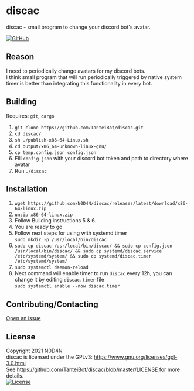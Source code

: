 # discac
discac - small program to change your discord bot's avatar.  

[![GitHub](https://img.shields.io/github/license/TanteiBot/discac?style=flat-square)](https://github.com/TanteiBot/discac/blob/master/LICENSE)  

## Reason
I need to periodically change avatars for my discord bots.  
I think small program that will run periodically triggered by native system timer is better than integrating this functionality in every bot.  

## Building
Requires: `git`, `cargo`
1. `git clone https://github.com/TanteiBot/discac.git`
2. `cd discac/`
3. `sh ./publish-x86-64-Linux.sh`
4. `cd output/x86_64-unknown-linux-gnu/`
5. `cp temp.config.json config.json`
6. Fill `config.json` with your discord bot token and path to directory where avatar
7. Run `./discac`

## Installation
1. `wget https://github.com/N0D4N/discac/releases/latest/download/x86-64-linux.zip`
2. `unzip x86-64-linux.zip`
3. Follow Building instructions 5 & 6.  
4. You are ready to go  
5. Follow next steps for using with systemd timer  
   `sudo mkdir -p /usr/local/bin/discac`
6. `sudo cp discac /usr/local/bin/discac/ && sudo cp config.json /usr/local/bin/discac/ && sudo cp systemd/discac.service /etc/systemd/system/ && sudo cp systemd/discac.timer /etc/systemd/system/`
7. `sudo systemctl daemon-reload`
8. Next command will enable timer to run `discac` every 12h, you can change it by editing `discac.timer` file   
   `sudo systemctl enable --now discac.timer`
   
## Contributing/Contacting
[Open an issue](https://github.com/N0D4N/discac/issues/new)

## License
Copyright 2021 N0D4N  
discac is licensed under the GPLv3: https://www.gnu.org/licenses/gpl-3.0.html  
See https://github.com/TanteiBot/discac/blob/master/LICENSE for more details.  
[![License](https://www.gnu.org/graphics/gplv3-127x51.png)](https://www.gnu.org/licenses/gpl-3.0.html)
